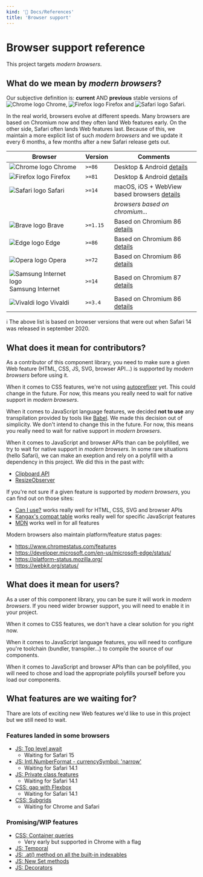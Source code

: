 ```yaml
---
kind: '📌 Docs/References'
title: 'Browser support'
---
```

# Browser support reference

This project targets _modern browsers_.

## What do we mean by _modern browsers_?

Our subjective definition is: **current** AND **previous** stable versions of ![Chrome logo](https://github.com/alrra/browser-logos/raw/main/src/chrome/chrome_16x16.png) Chrome, ![Firefox logo](https://github.com/alrra/browser-logos/raw/main/src/firefox/firefox_16x16.png) Firefox and ![Safari logo](https://github.com/alrra/browser-logos/raw/main/src/safari/safari_16x16.png) Safari.

In the real world, browsers evolve at different speeds.
Many browsers are based on Chromium now and they often land Web features early.
On the other side, Safari often lands Web features last.
Because of this, we maintain a more explicit list of such _modern browsers_ and we update it every 6 months, a few months after a new Safari release gets out.

| Browser | Version | Comments |
| --- | --- | --- |
| ![Chrome logo](https://github.com/alrra/browser-logos/raw/main/src/chrome/chrome_16x16.png) Chrome | `>=86` | Desktop & Android [details](https://www.chromestatus.com/features/schedule) |
| ![Firefox logo](https://github.com/alrra/browser-logos/raw/main/src/firefox/firefox_16x16.png) Firefox | `>=81` | Desktop & Android [details](https://wiki.mozilla.org/Release_Management/Calendar) |
| ![Safari logo](https://github.com/alrra/browser-logos/raw/main/src/safari/safari_16x16.png) Safari | `>=14` | macOS, iOS + WebView based browsers [details](https://developer.apple.com/documentation/safari-release-notes) |
| | | _browsers based on chromium..._ |
| ![Brave logo](https://github.com/alrra/browser-logos/raw/main/src/brave/brave_16x16.png) Brave | `>=1.15` | Based on Chromium 86 [details](https://github.com/brave/brave-browser/wiki/Brave-Release-Schedule) |
| ![Edge logo](https://github.com/alrra/browser-logos/raw/main/src/edge/edge_16x16.png) Edge | `>=86` | Based on Chromium 86 [details](https://docs.microsoft.com/en-us/deployedge/microsoft-edge-relnote-stable-channel) |
| ![Opera logo](https://github.com/alrra/browser-logos/raw/main/src/opera/opera_16x16.png) Opera | `>=72` | Based on Chromium 86 [details](https://help.opera.com/en/opera-version-history/) |
| ![Samsung Internet logo](https://github.com/alrra/browser-logos/raw/main/src/samsung-internet/samsung-internet_16x16.png) Samsung Internet | `>=14` | Based on Chromium 87 [details](https://en.wikipedia.org/wiki/Samsung_Internet) |
| ![Vivaldi logo](https://github.com/alrra/browser-logos/raw/main/src/vivaldi/vivaldi_16x16.png) Vivaldi | `>=3.4` | Based on Chromium 86 [details](https://vivaldi.com/blog/desktop/releases/) |

ℹ️ The above list is based on browser versions that were out when Safari 14 was released in september 2020.

## What does it mean for contributors?

As a contributor of this component library, you need to make sure a given Web feature (HTML, CSS, JS, SVG, browser API...) is supported by _modern browsers_ before using it.

When it comes to CSS features, we're not using [autoprefixer](https://autoprefixer.github.io/) yet.
This could change in the future.
For now, this means you really need to wait for native support in _modern browsers_.

When it comes to JavaScript language features, we decided **not to use** any transpilation provided by tools like [Babel](https://babeljs.io/).
We made this decision out of simplicity.
We don't intend to change this in the future.
For now, this means you really need to wait for native support in _modern browsers_.

When it comes to JavaScript and browser APIs than can be polyfilled, we try to wait for native support in _modern browsers_.
In some rare situations (hello Safari), we can make an exeption and rely on a polyfill with a dependency in this project.
We did this in the past with:

* [Clipboard API](https://developer.mozilla.org/en-US/docs/Web/API/Clipboard_API)
* [ResizeObserver](https://developer.mozilla.org/en-US/docs/Web/API/ResizeObserver)

If you're not sure if a given feature is supported by _modern browsers_, you can find out on those sites:

* [Can I use?](https://caniuse.com/) works really well for HTML, CSS, SVG and browser APIs
* [Kangax's compat table](https://kangax.github.io/compat-table/es6/) works really well for specific JavaScript features
* [MDN](https://developer.mozilla.org/en-US/) works well in for all features

Modern browsers also maintain platform/feature status pages:

* https://www.chromestatus.com/features
* https://developer.microsoft.com/en-us/microsoft-edge/status/
* https://platform-status.mozilla.org/
* https://webkit.org/status/

## What does it mean for users?

As a user of this component library, you can be sure it will work in _modern browsers_.
If you need wider browser support, you will need to enable it in your project.

When it comes to CSS features, we don't have a clear solution for you right now.

When it comes to JavaScript language features, you will need to configure you're toolchain (bundler, transpiler...) to compile the source of our components.

When it comes to JavaScript and browser APIs than can be polyfilled, you will need to chose and load the appropriate polyfills yourself before you load our components.

## What features are we waiting for?

Thare are lots of exciting new Web features we'd like to use in this project but we still need to wait.

### Features landed in some browsers

* [JS: Top level await](https://developer.mozilla.org/en-US/docs/Web/JavaScript/Reference/Operators/await)
  * Waiting for Safari 15
* [JS: Intl.NumberFormat - currencySymbol: 'narrow'](https://developer.mozilla.org/en-US/docs/Web/JavaScript/Reference/Global_Objects/Intl/NumberFormat)
  * Waiting for Safari 14.1
* [JS: Private class features](https://developer.mozilla.org/en-US/docs/Web/JavaScript/Reference/Classes/Private_class_fields)
  * Waiting for Safari 14.1
* [CSS: gap with Flexbox](https://developer.mozilla.org/fr/docs/Web/CSS/gap)
  * Waiting for Safari 14.1
* [CSS: Subgrids](https://developer.mozilla.org/fr/docs/Web/CSS/CSS_Grid_Layout/Subgrid)
  * Waiting for Chrome and Safari

### Promising/WIP features

* [CSS: Container queries](https://developer.mozilla.org/en-US/docs/Web/CSS/CSS_Container_Queries)
  * Very early but supported in Chrome with a flag
* [JS: Temporal](https://github.com/tc39/proposal-temporal)
* [JS: .at() method on all the built-in indexables](https://github.com/tc39/proposal-relative-indexing-method)
* [JS: New Set methods](https://github.com/tc39/proposal-set-methods)
* [JS: Decorators](https://github.com/tc39/proposal-decorators)
